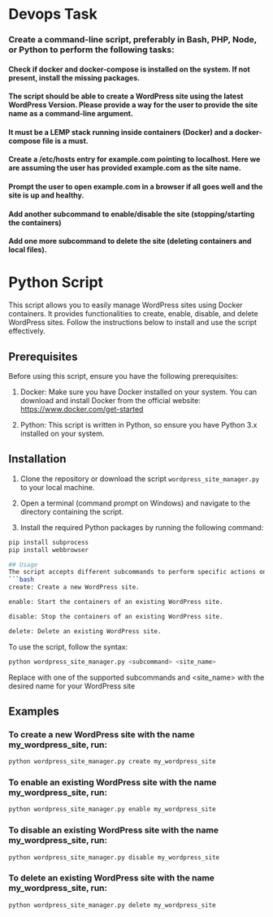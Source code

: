 # Devops Task
### Create a command-line script, preferably in Bash, PHP, Node, or Python to perform the following tasks:

#### Check if docker and docker-compose is installed on the system. If not present, install the missing packages.
#### The script should be able to create a WordPress site using the latest WordPress Version. Please provide a way for the user to provide the site name as a command-line argument.
#### It must be a LEMP stack running inside containers (Docker) and a docker-compose file is a must.
#### Create a /etc/hosts entry for example.com pointing to localhost. Here we are assuming the user has provided example.com as the site name.
#### Prompt the user to open example.com in a browser if all goes well and the site is up and healthy.
#### Add another subcommand to enable/disable the site (stopping/starting the containers)
#### Add one more subcommand to delete the site (deleting containers and local files).

# Python Script

This script allows you to easily manage WordPress sites using Docker containers. It provides functionalities to create, enable, disable, and delete WordPress sites. Follow the instructions below to install and use the script effectively.

## Prerequisites

Before using this script, ensure you have the following prerequisites:

1. Docker: Make sure you have Docker installed on your system. You can download and install Docker from the official website: https://www.docker.com/get-started

2. Python: This script is written in Python, so ensure you have Python 3.x installed on your system.

## Installation

1. Clone the repository or download the script `wordpress_site_manager.py` to your local machine.

2. Open a terminal (command prompt on Windows) and navigate to the directory containing the script.

3. Install the required Python packages by running the following command:

```bash
pip install subprocess
pip install webbrowser

## Usage
The script accepts different subcommands to perform specific actions on WordPress sites. The available subcommands are:
```bash
create: Create a new WordPress site.

enable: Start the containers of an existing WordPress site.

disable: Stop the containers of an existing WordPress site.

delete: Delete an existing WordPress site.
```
To use the script, follow the syntax:

```bash
python wordpress_site_manager.py <subcommand> <site_name>

```
Replace <subcommand> with one of the supported subcommands and <site_name> with the desired name for your WordPress site

## Examples
### To create a new WordPress site with the name my_wordpress_site, run:
```bash
python wordpress_site_manager.py create my_wordpress_site
```
### To enable an existing WordPress site with the name my_wordpress_site, run:
```bash
python wordpress_site_manager.py enable my_wordpress_site
```
### To disable an existing WordPress site with the name my_wordpress_site, run:
```bash
python wordpress_site_manager.py disable my_wordpress_site
```

### To delete an existing WordPress site with the name my_wordpress_site, run:
```bash
python wordpress_site_manager.py delete my_wordpress_site
```

